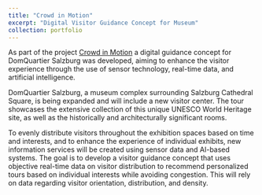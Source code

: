 ```yaml
---
title: "Crowd in Motion"
excerpt: "Digital Visitor Guidance Concept for Museum"
collection: portfolio
---
```



As part of the project [Crowd in Motion](https://www.salzburgresearch.at/projekt/edih-crowd-in-motion/) a digital guidance concept for DomQuartier Salzburg was developed, aiming to enhance the visitor experience through the use of sensor technology, real-time data, and artificial intelligence.

DomQuartier Salzburg, a museum complex surrounding Salzburg Cathedral Square, is being expanded and will include a new visitor center. The tour showcases the extensive collection of this unique UNESCO World Heritage site, as well as the historically and architecturally significant rooms.

To evenly distribute visitors throughout the exhibition spaces based on time and interests, and to enhance the experience of individual exhibits, new information services will be created using sensor data and AI-based systems. The goal is to develop a visitor guidance concept that uses objective real-time data on visitor distribution to recommend personalized tours based on individual interests while avoiding congestion. This will rely on data regarding visitor orientation, distribution, and density.

